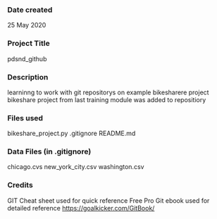 ### Date created
25 May 2020

### Project Title
pdsnd_github

### Description
learninng to work with git repositorys on example bikesharere project
bikeshare project from last training module was added to repositiory


### Files used
bikeshare_project.py
.gitignore
README.md

### Data Files (in .gitignore)
chicago.cvs
new_york_city.csv
washington.csv


### Credits
GIT Cheat sheet used for quick reference
Free Pro Git ebook used for detailed reference
https://goalkicker.com/GitBook/
